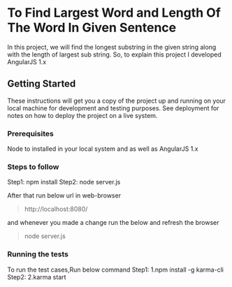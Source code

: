 # To Find Largest Word and Length Of The Word In Given Sentence

In this project, we will find the longest substring in the given string along with the length of largest sub string. So, to explain this project I developed AngularJS 1.x

## Getting Started

These instructions will get you a copy of the project up and running on your local machine for development and testing purposes. See deployment for notes on how to deploy the project on a live system.

### Prerequisites

Node to installed in your local system and as well as AngularJS 1.x

### Steps to follow

Step1:
    npm install
Step2:
    node server.js

After that run below url in web-browser
> http://localhost:8080/

and whenever you made a change run the below and refresh the browser
> node server.js

### Running the tests

To run the test cases,Run below command
Step1:
    1.npm install -g karma-cli
Step2:
    2.karma start
